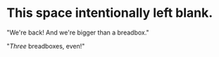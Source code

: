 # This space intentionally left blank.

"We're back! And we're bigger than a breadbox."

"*Three* breadboxes, even!"